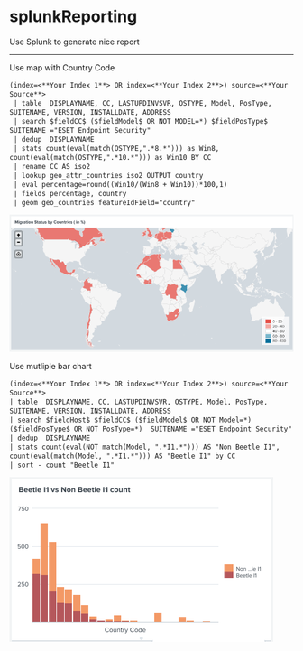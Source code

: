 # splunkReporting
Use Splunk to generate nice report


---
Use map with Country Code

    (index=<**Your Index 1**> OR index=<**Your Index 2**>) source=<**Your Source**>
     | table  DISPLAYNAME, CC, LASTUPDINVSVR, OSTYPE, Model, PosType, SUITENAME, VERSION, INSTALLDATE, ADDRESS
     | search $fieldCC$ ($fieldModel$ OR NOT MODEL=*) $fieldPosType$  SUITENAME ="ESET Endpoint Security"
     | dedup  DISPLAYNAME
     | stats count(eval(match(OSTYPE,".*8.*"))) as Win8, count(eval(match(OSTYPE,".*10.*"))) as Win10 BY CC
     | rename CC AS iso2 
     | lookup geo_attr_countries iso2 OUTPUT country
     | eval percentage=round((Win10/(Win8 + Win10))*100,1)
     | fields percentage, country
     | geom geo_countries featureIdField="country"


![An screen cap for map](/worldmap_status.png)


Use mutliple bar chart


    (index=<**Your Index 1**> OR index=<**Your Index 2**>) source=<**Your Source**>
    | table  DISPLAYNAME, CC, LASTUPDINVSVR, OSTYPE, Model, PosType, SUITENAME, VERSION, INSTALLDATE, ADDRESS
    | search $fieldHost$ $fieldCC$ ($fieldModel$ OR NOT Model=*) ($fieldPosType$ OR NOT PosType=*)  SUITENAME ="ESET Endpoint Security"
    | dedup  DISPLAYNAME
    | stats count(eval(NOT match(Model, ".*I1.*"))) AS "Non Beetle I1", count(eval(match(Model, ".*I1.*"))) AS "Beetle I1" by CC
    | sort - count "Beetle I1"

![An screen cap for bar chart](/status_dualBar.png)
